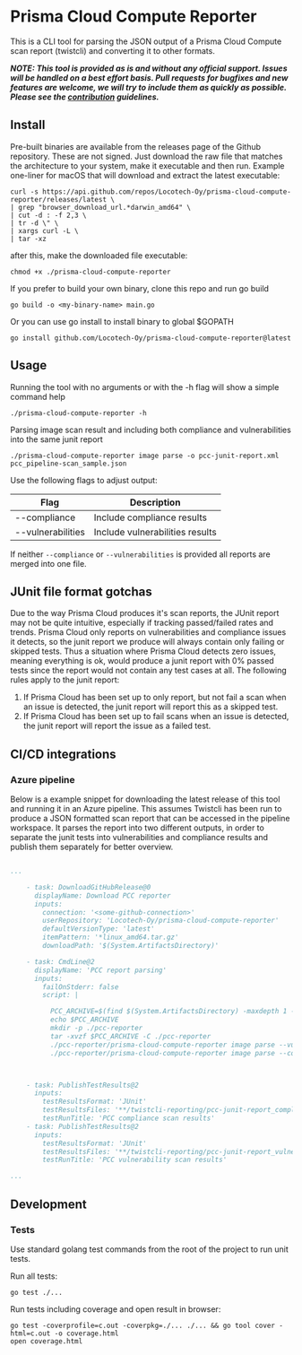 # Prisma Cloud Compute Reporter

This is a CLI tool for parsing the JSON output of a Prisma Cloud Compute scan report (twistcli) and converting it to other formats.

***NOTE: This tool is provided as is and without any official support. Issues will be handled on a best effort basis. Pull requests for bugfixes and new features are welcome, we will try to include them as quickly as possible. Please see the [contribution](CONTRIBUTING.md) guidelines.***

## Install

Pre-built binaries are available from the releases page of the Github repository. These are not signed. Just download the raw file that matches the architecture to your system, make it executable and then run. Example one-liner for macOS that will download and extract the latest executable:

```curl
curl -s https://api.github.com/repos/Locotech-Oy/prisma-cloud-compute-reporter/releases/latest \
| grep "browser_download_url.*darwin_amd64" \
| cut -d : -f 2,3 \
| tr -d \" \
| xargs curl -L \
| tar -xz
```

after this, make the downloaded file executable:

```text
chmod +x ./prisma-cloud-compute-reporter
```

If you prefer to build your own binary, clone this repo and run go build

```text
go build -o <my-binary-name> main.go
```

Or you can use go install to install binary to global $GOPATH

```text
go install github.com/Locotech-Oy/prisma-cloud-compute-reporter@latest
```

## Usage

Running the tool with no arguments or with the -h flag will show a simple command help

```
./prisma-cloud-compute-reporter -h
```

Parsing image scan result and including both compliance and vulnerabilities into the same junit report

```text
./prisma-cloud-compute-reporter image parse -o pcc-junit-report.xml pcc_pipeline-scan_sample.json
```

Use the following flags to adjust output:

| Flag                  | Description                       |
|---                    |---                                |
| --compliance          | Include compliance results        |
| --vulnerabilities     | Include vulnerabilities results   |

If neither ```--compliance``` or ```--vulnerabilities``` is provided all reports are merged into one file.

## JUnit file format gotchas

Due to the way Prisma Cloud produces it's scan reports, the JUnit report may not be quite intuitive, especially if tracking passed/failed rates and trends. Prisma Cloud only reports on vulnerabilities and compliance issues it detects, so the junit report we produce will always contain only failing or skipped tests. Thus a situation where Prisma Cloud detects zero issues, meaning everything is ok, would produce a junit report with 0% passed tests since the report would not contain any test cases at all. The following rules apply to the junit report:

1. If Prisma Cloud has been set up to only report, but not fail a scan when an issue is detected, the junit report will report this as a skipped test.
2. If Prisma Cloud has been set up to fail scans when an issue is detected, the junit report will report the issue as a failed test.

## CI/CD integrations

### Azure pipeline

Below is a example snippet for downloading the latest release of this tool and running it in an Azure pipeline. This assumes Twistcli has been run to produce a JSON formatted scan report that can be accessed in the pipeline workspace. It parses the report into two different outputs, in order to separate the junit tests into vulnerabilities and compliance results and publish them separately for better overview.

```yaml

...

    - task: DownloadGitHubRelease@0
      displayName: Download PCC reporter
      inputs:
        connection: '<some-github-connection>'
        userRepository: 'Locotech-Oy/prisma-cloud-compute-reporter'
        defaultVersionType: 'latest'
        itemPattern: '*linux_amd64.tar.gz'
        downloadPath: '$(System.ArtifactsDirectory)'

    - task: CmdLine@2
      displayName: 'PCC report parsing'
      inputs:
        failOnStderr: false
        script: |

          PCC_ARCHIVE=$(find $(System.ArtifactsDirectory) -maxdepth 1 -type f -iname "*.tar.gz" | head -1)
          echo $PCC_ARCHIVE
          mkdir -p ./pcc-reporter
          tar -xvzf $PCC_ARCHIVE -C ./pcc-reporter
          ./pcc-reporter/prisma-cloud-compute-reporter image parse --vulnerability -o ./twistcli-reporting/pcc-junit-report_vulnerabilities.xml ./twistcli-reporting/pc-scan-report.json
          ./pcc-reporter/prisma-cloud-compute-reporter image parse --compliance -o ./twistcli-reporting/pcc-junit-report_compliance.xml ./twistcli-reporting/pc-scan-report.json



    - task: PublishTestResults@2
      inputs:
        testResultsFormat: 'JUnit'
        testResultsFiles: '**/twistcli-reporting/pcc-junit-report_compliance.xml'
        testRunTitle: 'PCC compliance scan results'
    - task: PublishTestResults@2
      inputs:
        testResultsFormat: 'JUnit'
        testResultsFiles: '**/twistcli-reporting/pcc-junit-report_vulnerabilities.xml'
        testRunTitle: 'PCC vulnerability scan results'

...

```

## Development

### Tests

Use standard golang test commands from the root of the project to run unit tests.

Run all tests:

```text
go test ./...
```

Run tests including coverage and open result in browser:

```text
go test -coverprofile=c.out -coverpkg=./... ./... && go tool cover -html=c.out -o coverage.html
open coverage.html
```
